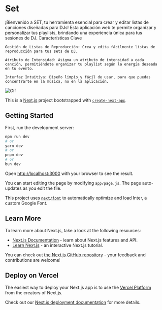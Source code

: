 # Set

¡Bienvenido a SET, tu herramienta esencial para crear y editar listas de canciones diseñadas para DJs! Esta aplicación web te permite organizar y personalizar tus playlists, brindando una experiencia única para tus sesiones de DJ.
Características Clave

    Gestión de Listas de Reproducción: Crea y edita fácilmente listas de reproducción para tus sets de DJ.

    Atributo de Intensidad: Asigna un atributo de intensidad a cada canción, permitiéndote organizar tu playlist según la energía deseada en tu evento.

    Interfaz Intuitiva: Diseño limpio y fácil de usar, para que puedas concentrarte en la música, no en la aplicación.


![Gif](https://media.giphy.com/media/v1.Y2lkPTc5MGI3NjExdjlpaTJoazh4OHhlYTU4ZW1hN2d3M3JmZWlwZ21wcjVmZ3BmZmc1cSZlcD12MV9pbnRlcm5hbF9naWZfYnlfaWQmY3Q9Zw/Ol2r9gg7eyT41JTFCJ/giphy.gif)

This is a [Next.js](https://nextjs.org/) project bootstrapped with [`create-next-app`](https://github.com/vercel/next.js/tree/canary/packages/create-next-app).

## Getting Started

First, run the development server:

```bash
npm run dev
# or
yarn dev
# or
pnpm dev
# or
bun dev
```

Open [http://localhost:3000](http://localhost:3000) with your browser to see the result.

You can start editing the page by modifying `app/page.js`. The page auto-updates as you edit the file.

This project uses [`next/font`](https://nextjs.org/docs/basic-features/font-optimization) to automatically optimize and load Inter, a custom Google Font.

## Learn More

To learn more about Next.js, take a look at the following resources:

- [Next.js Documentation](https://nextjs.org/docs) - learn about Next.js features and API.
- [Learn Next.js](https://nextjs.org/learn) - an interactive Next.js tutorial.

You can check out [the Next.js GitHub repository](https://github.com/vercel/next.js/) - your feedback and contributions are welcome!

## Deploy on Vercel

The easiest way to deploy your Next.js app is to use the [Vercel Platform](https://vercel.com/new?utm_medium=default-template&filter=next.js&utm_source=create-next-app&utm_campaign=create-next-app-readme) from the creators of Next.js.

Check out our [Next.js deployment documentation](https://nextjs.org/docs/deployment) for more details.
